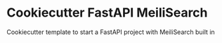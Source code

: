 # Cookiecutter FastAPI MeiliSearch

Cookiecutter template to start a FastAPI project with MeiliSearch built in
